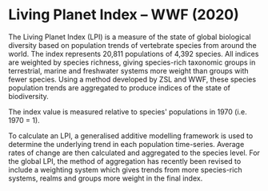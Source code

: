 # Living Planet Index – WWF (2020)

The Living Planet Index (LPI) is a measure of the state of global biological diversity based on population trends of vertebrate species from around the world. The index represents 20,811 populations of 4,392 species. All indices are weighted by species richness, giving species-rich taxonomic groups in terrestrial, marine and freshwater systems more weight than groups with fewer species. Using a method developed by ZSL and WWF, these species population trends are aggregated to produce indices of the state of biodiversity.

The index value is measured relative to species' populations in 1970 (i.e. 1970 = 1).

To calculate an LPI, a generalised additive modelling framework is used to determine the underlying trend in each population time-series. Average rates of change are then calculated and aggregated to the species level. For the global LPI, the method of aggregation has recently been revised to include a weighting system which gives trends from more species-rich systems, realms and groups more weight in the final index.